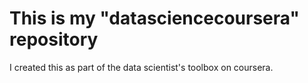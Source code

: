 # This is my "datasciencecoursera" repository

I created this as part of the data scientist's toolbox on coursera.
